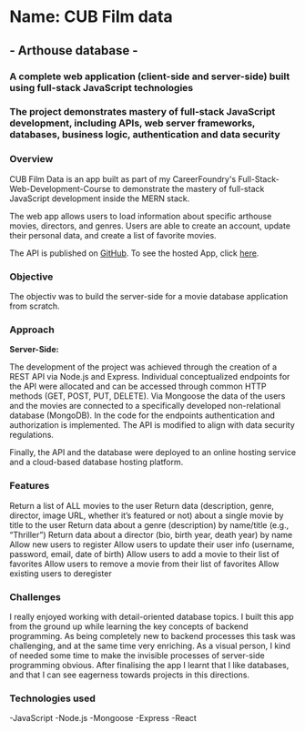 # Name: CUB Film data
## - Arthouse database -

### A complete web application (client-side and server-side) built using full-stack JavaScript technologies

### The project demonstrates mastery of full-stack JavaScript development, including APIs, web server frameworks, databases, business logic, authentication and data security



### Overview

CUB Film Data is an app built as part of my CareerFoundry's Full-Stack-Web-Development-Course to demonstrate the mastery of full-stack JavaScript development inside the MERN stack. 

The web app allows users to load information about specific arthouse movies, directors, and genres. Users are able to create an account, update their personal data, and create a list of favorite movies. 

The API is published on [GitHub](https://github.com/ilsegaertner/CUB_Film_data).
To see the hosted App, click [here](https://cub-film-data-dc72bcc7ff05.herokuapp.com/).

### Objective

The objectiv was to build the server-side for a movie database application from scratch. 

### Approach
 
**Server-Side:**

The development of the project was achieved through the creation of a REST API via Node.js and Express. Individual conceptualized endpoints for the API were allocated and can be accessed through common HTTP methods (GET, POST, PUT, DELETE).
Via Mongoose the data of the users and the movies are connected to a specifically developed non-relational database (MongoDB). 
In the code for the endpoints authentication and authorization is implemented. The API is modified to align with data security regulations.

Finally, the API and the database were deployed to an online hosting service and a cloud-based database hosting platform.

### Features 

Return a list of ALL movies to the user 
Return data (description, genre, director, image URL, whether it’s featured or not) about a single movie by title to the user
Return data about a genre (description) by name/title (e.g., “Thriller”)
Return data about a director (bio, birth year, death year) by name
Allow new users to register
Allow users to update their user info (username, password, email, date of birth)
Allow users to add a movie to their list of favorites
Allow users to remove a movie from their list of favorites
Allow existing users to deregister 



### Challenges

I really enjoyed working with detail-oriented database topics. I built this app from the ground up while learning the key concepts of backend programming.
As being completely new to backend processes this task was challenging, and at the same time very enriching.
As a visual person, I kind of needed some time to make the invisible processes of server-side programming obvious. After finalising the app I learnt that I like databases, and that I can see  eagerness towards projects in this directions.

### Technologies used

-JavaScript
-Node.js
-Mongoose
-Express
-React

